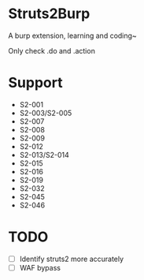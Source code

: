 # Struts2Burp
A burp extension, learning and coding~

Only check .do and .action
# Support
* S2-001
* S2-003/S2-005
* S2-007
* S2-008
* S2-009
* S2-012
* S2-013/S2-014
* S2-015
* S2-016
* S2-019
* S2-032
* S2-045
* S2-046
# TODO
- [ ] Identify struts2 more accurately
- [ ] WAF bypass